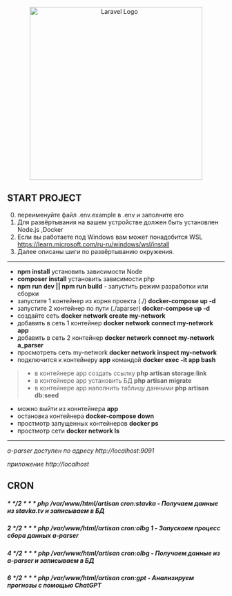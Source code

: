 <p align="center"><a href="https://laravel.com" target="_blank"><img src="https://raw.githubusercontent.com/laravel/art/master/logo-lockup/5%20SVG/2%20CMYK/1%20Full%20Color/laravel-logolockup-cmyk-red.svg" width="400" alt="Laravel Logo"></a></p>



## START PROJECT
0. переименуйте файл .env.example в .env и заполните его
1. Для развёртывания на вашем устройстве должен быть установлен Node.js ,Docker
2. Если вы работаете под Windows вам может понадобится WSL https://learn.microsoft.com/ru-ru/windows/wsl/install
3. Далее описаны шиги по развёртыванию окружения.
- - -
- __npm install__ установить зависимости Node
- __composer install__ установить зависимости php
- __npm run dev || npm run build__ - запустить режим разработки или сборки
- запустите 1 контейнер из корня проекта (./) __docker-compose up -d__
- запустите 2 контейнер по пути (./aparser) __docker-compose up -d__
- создайте сеть __docker network create my-network__
- добавить в сеть 1 контейнер __docker network connect my-network app__
- добавить в сеть 2 контейнер __docker network connect my-network a_parser__
- просмотреть сеть my-network  __docker network inspect my-network__
- подключится к контейнеру __app__ командой  __docker exec -it app bash__
>- в контейнере app создать ссылку __php artisan storage:link__
>- в контейнере app установить БД __php artisan migrate__
>- в контейнере app наполнить таблицу данными __php artisan db:seed__
- можно выйти из коннтейнера __app__ 
- остановка контейнера __docker-compose down__
- простмотр запущенных контейнеров __docker ps__
- простмотр сети __docker network ls__
- - -
*a-parser доступен по адресу http://localhost:9091*

*приложение http://localhost*

## CRON
##### * */2 * * * php /var/www/html/artisan cron:stavka - Получаем данные из stavka.tv и записываем в БД
##### 2 */2 * * * php /var/www/html/artisan cron:olbg 1 - Запускаем процесс сбора данных a-parser
##### 4 */2 * * * php /var/www/html/artisan cron:olbg - Получаем данные из a-parser и записываем в БД
##### 6 */2 * * * php /var/www/html/artisan cron:gpt - Анализируем прогнозы с помощью ChatGPT
